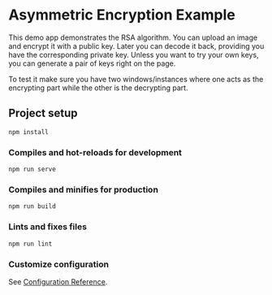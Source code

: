 # Asymmetric Encryption Example

This demo app demonstrates the RSA algorithm. You can upload an image and encrypt it with a public key. Later you can decode it back, providing you have the corresponding private key. Unless you want to try your own keys, you can generate a pair of keys right on the page.

To test it make sure you have two windows/instances where one acts as the encrypting part while the other is the decrypting part.

## Project setup

```
npm install
```

### Compiles and hot-reloads for development

```
npm run serve
```

### Compiles and minifies for production

```
npm run build
```

### Lints and fixes files

```
npm run lint
```

### Customize configuration

See [Configuration Reference](https://cli.vuejs.org/config/).
